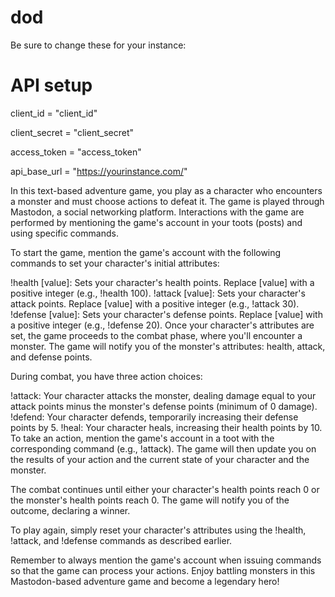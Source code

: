 # dod

Be sure to change these for your instance:
# API setup
client_id = "client_id"

client_secret = "client_secret"

access_token = "access_token"

api_base_url = "https://yourinstance.com/"


In this text-based adventure game, you play as a character who encounters a monster and must choose actions to defeat it. The game is played through Mastodon, a social networking platform. Interactions with the game are performed by mentioning the game's account in your toots (posts) and using specific commands.

To start the game, mention the game's account with the following commands to set your character's initial attributes:

!health [value]: Sets your character's health points. Replace [value] with a positive integer (e.g., !health 100).
!attack [value]: Sets your character's attack points. Replace [value] with a positive integer (e.g., !attack 30).
!defense [value]: Sets your character's defense points. Replace [value] with a positive integer (e.g., !defense 20).
Once your character's attributes are set, the game proceeds to the combat phase, where you'll encounter a monster. The game will notify you of the monster's attributes: health, attack, and defense points.

During combat, you have three action choices:

!attack: Your character attacks the monster, dealing damage equal to your attack points minus the monster's defense points (minimum of 0 damage).
!defend: Your character defends, temporarily increasing their defense points by 5.
!heal: Your character heals, increasing their health points by 10.
To take an action, mention the game's account in a toot with the corresponding command (e.g., !attack). The game will then update you on the results of your action and the current state of your character and the monster.

The combat continues until either your character's health points reach 0 or the monster's health points reach 0. The game will notify you of the outcome, declaring a winner.

To play again, simply reset your character's attributes using the !health, !attack, and !defense commands as described earlier.

Remember to always mention the game's account when issuing commands so that the game can process your actions. Enjoy battling monsters in this Mastodon-based adventure game and become a legendary hero!
